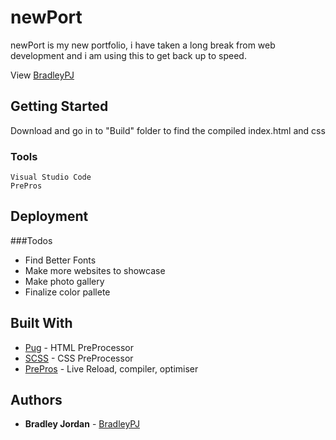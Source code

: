 # newPort

newPort is my new portfolio, i have taken a long break from web development and i am using this to get back up to speed.

View [BradleyPJ](http://bradleypj.com/)

## Getting Started

Download and go in to "Build" folder to find the compiled index.html and css

### Tools

```
Visual Studio Code
PrePros
```

## Deployment
###Todos

- Find Better Fonts
- Make more websites to showcase
- Make photo gallery
- Finalize color pallete 

## Built With

* [Pug](https://pugjs.org/api/getting-started.html) - HTML PreProcessor
* [SCSS](https://sass-lang.com/) -  CSS PreProcessor
* [PrePros](https://prepros.io/) - Live Reload, compiler, optimiser

## Authors

* **Bradley Jordan** -  [BradleyPJ](https://github.com/BradleyPJ)


